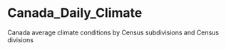 # Canada_Daily_Climate
 Canada average climate conditions by Census subdivisions and Census divisions
